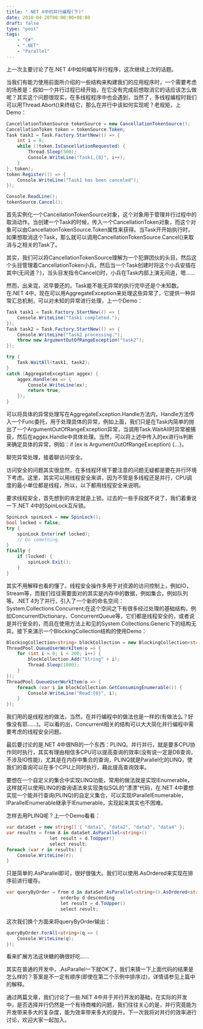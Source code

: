 ```yaml
---
title: ".NET 4中的并行编程(下)"
date: 2010-04-20T00:00:00+08:00
draft: false
type: "post"
tags:
    - "C#"
    - ".NET"
    - "Parallel"
---
```


上一次主要讨论了在.NET 4中如何编写并行程序，这次继续上次的话题。

当我们有能力使用前面所介绍的一些结构来构建我们的应用程序时，一个需要考虑的场景是：假如一个并行过程已经开始，在它没有完成前想取消它的话应该怎么做呢？其实这个问题很现实，在多线程程序中也会遇到，当然了，多线程编程时我们可以用Thread.Abort()来终结它，那么在并行中该如何实现呢？老规矩，上Demo：

```csharp
CancellationTokenSource tokenSource = new CancellationTokenSource();
CancellationToken token = tokenSource.Token;
Task task1 = Task.Factory.StartNew(() => {
    int i = 0;
    while (!token.IsCancellationRequested) {
        Thread.Sleep(500);
        Console.WriteLine("Task1,{0}", i++);
    }
}, token);
token.Register(() => {
    Console.WriteLine("Task1 has been canceled");
});

Console.ReadLine();
tokenSource.Cancel();
```
首先实例化一个CancellationTokenSource对象，这个对象用于管理并行过程中的取消动作。当创建一个Task的时候，传入一个CancellationToken对象，而这个对象可以由CancellationTokenSource.Token属性来获得。当Task开开始执行时，如果想取消这个Task，那么就可以调用CancellationTokenSource.Cancel()来取消与之相关的Task了。

其实，我们可以将CancellationTokenSource理解为一个犯罪团伙的头目，然后这个头目管理着CancellationToken小兵，然后当一个Task创建时将这个小兵安插在其中(无间道？)，当头目发指令Cancel()时，小兵在Task内部上演无间道，嗯……

然而，出来混，迟早要还的。Task能不能无异常的执行完毕还是个未知数。在.NET 4中，现在可以用AggregateException来处理这些异常了，它提供一种异常汇总机制，可以对未知的异常进行处理，上一个Demo：

```csharp
Task task1 = Task.Factory.StartNew(() => {
    Console.WriteLine("Task1 completed.");
});
Task task2 = Task.Factory.StartNew(() => {
    Console.WriteLine("Task2 processing.");
    throw new ArgumentOutOfRangeException("task2");
});

try {
    Task.WaitAll(task1, task2);
}
catch (AggregateException aggex) {
    aggex.Handle(ex => {
        Console.WriteLine(ex);
        return true;
    });
}
```

可以将具体的异常处理写在AggregateException.Handle方法内，Handle方法传入一个Func委托，用于处理具体的异常，例如上面，我们只是在Task内简单的抛出了一个ArgumentOutOfRangeException异常，当调用Task.WaitAll时异常被捕获，然后在aggex.Handle中具体处理。当然，可以将上述中传入的ex进行is判断来确定具体的异常，例如：if (ex is ArgumentOutOfRangeException) {…}。

聊完异常处理，接着聊访问安全。

访问安全的问题其实很显然，在多线程环境下要注意的问题无疑都是要在并行环境下考虑。这里，其实可以用线程安全来讲，因为不管是多线程还是并行，CPU调度的最小单位都是线程，所以，以下都用线程安全来说明。

要求线程安全，首先想到的肯定就是上锁。过去的一些手段就不说了，我们着重说一下.NET 4中的SpinLock互斥锁。

```csharp
SpinLock spinLock = new SpinLock();
bool locked = false;
try {
    spinLock.Enter(ref locked);
    // Do something.
}
finally {
    if (locked) {
        spinLock.Exit();
    }
}
```

其实不用解释也看的懂了。线程安全操作多用于对资源的访问控制上，例如IO，Stream等，而我们往往需要面对的其实是内存中的数据，例如集合，例如队列等。.NET 4为了并行，引入了一个新的命名空间：System.Collections.Concurrent;在这个空间之下有很多经过处理的基础结构，例如ConcurrentDictionary、ConcurrentQueue等，它们都是线程安全的，或者说是并行安全的，而且在使用方法上和见的System.Collections.Generic下的结构无异。接下来演示一个BlockingCollection结构的使用Demo：

```csharp
BlockingCollection<string> blockCollection = new BlockingCollection<string>();
ThreadPool.QueueUserWorkItem(o => {
    for (int i = 0; i < 200; i++) {
        blockCollection.Add("String" + i);
        Thread.Sleep(1000);
    }
});
ThreadPool.QueueUserWorkItem(o => {
    foreach (var i in blockCollection.GetConsumingEnumerable()) {
        Console.WriteLine("Read:{0}", i);
    }
});
```
我们用的是线程池的做法，当然，在并行编程中的做法也是一样的(有做法么？好像没有耶……)。可以看的出，Concurrent相关的结构可以大大简化并行编程中需要考虑的线程安全问题。

最后要讨论的是.NET 4中很NB的一个东西：PLINQ。并行并行，就是要多CPU协作同时执行，其实有理由相信多CPU可以提高查询的效率(没有说一定是DB查询，不涉及IO性能)，尤其是在内存中集合的查询，PLINQ就是Parallel化的LINQ，使我们的查询可以在多个CPU上同时执行，藉此提高查询效率。

要想在一个自定义的集合中实现LINQ功能，常用的做法就是实现IEnumerable，这样就可以使用LINQ的查询语法来实现类似SQL的“漂漂”代码，在.NET 4中要想实现一个能并行查询(PLINQ)的自定义集合，可以实现IParallelEnumerable，IParallelEnumerable继承于IEnumerable，实现起来其实也不困难。

怎样去用PLINQ呢？上一个Demo看看：

```csharp
var dataSet = new string[] { "data1", "data2", "data3", "data4" };
var results = from d in dataSet.AsParallel<string>()
                let result = d.ToUpper()
                select result;
foreach (var r in results) {
    Console.WriteLine(r);
}
```
只是简单的.AsParallel即可，很好很强大。我们可以使用.AsOrdered来实现在排序前进行缓存。

```csharp
var queryByOrder = from d in dataSet.AsParallel<string>().AsOrdered<string>()
                    orderby d descending
                    let result = d.ToUpper()
                    select result;
```
这次我们换个方面来将queryByOrder输出：

```csharp
queryByOrder.ForAll<string>(q => {
    Console.WriteLine(q);
});
```

看来扩展方法这块糖的确很好吃……

其实在普通的开发中，.AsParallel一下就OK了，我们来猜一下上面代码的结果是怎么样的？答案是不一定有顺序(即使在第二个示例中排序过)，详情请参见上篇中的解释。

通过两篇文章，我们讨论了一些.NET 4中并于并行开发的基础，在实际的开发中，是否选择并行仍然是一个有待商榷的问题，我们往往关心的是，并行究竟能为开发带来多大的复杂度，能为效率带来多大的提升，下一次我将对并行的效率进行讨论，欢迎大家一起加入。